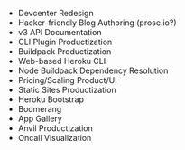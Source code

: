 - Devcenter Redesign
- Hacker-friendly Blog Authoring (prose.io?)
- v3 API Documentation
- CLI Plugin Productization
- Buildpack Productization
- Web-based Heroku CLI
- Node Buildpack Dependency Resolution
- Pricing/Scaling Product/UI
- Static Sites Productization
- Heroku Bootstrap
- Boomerang
- App Gallery
- Anvil Productization
- Oncall Visualization